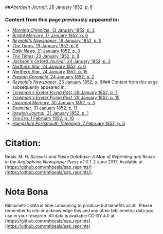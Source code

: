 ##[*Aberdeen Journal*, 28 January 1852, p. 6](https://mhbeals.github.io/sap_html/Aberdeen-Journal/Aberdeen-Journal-28-January-1852-p-6)

### Content from this page previously appeared in:
+ [*Morning Chronicle*, 13 January 1852, p. 3](https://mhbeals.github.io/sap_html/Morning-Chronicle/Morning-Chronicle-13-January-1852-p-3)
+ [*Bristol Mercury*, 17 January 1852, p. 6](https://mhbeals.github.io/sap_html/Bristol-Mercury/Bristol-Mercury-17-January-1852-p-6)
+ [*Reynold's Newspaper*, 18 January 1852, p. 5](https://mhbeals.github.io/sap_html/Reynold's-Newspaper/Reynold's-Newspaper-18-January-1852-p-5)
+ [*The Times*, 19 January 1852, p. 8](https://mhbeals.github.io/sap_html/The-Times/The-Times-19-January-1852-p-8)
+ [*Daily News*, 21 January 1852, p. 3](https://mhbeals.github.io/sap_html/Daily-News/Daily-News-21-January-1852-p-3)
+ [*The Times*, 23 January 1852, p. 8](https://mhbeals.github.io/sap_html/The-Times/The-Times-23-January-1852-p-8)
+ [*Jackson's Oxford Journal*, 24 January 1852, p. 2](https://mhbeals.github.io/sap_html/Jackson's-Oxford-Journal/Jackson's-Oxford-Journal-24-January-1852-p-2)
+ [*Northern Star*, 24 January 1852, p. 6](https://mhbeals.github.io/sap_html/Northern-Star/Northern-Star-24-January-1852-p-6)
+ [*Northern Star*, 24 January 1852, p. 15](https://mhbeals.github.io/sap_html/Northern-Star/Northern-Star-24-January-1852-p-15)
+ [*Preston Chronicle*, 24 January 1852, p. 2](https://mhbeals.github.io/sap_html/Preston-Chronicle/Preston-Chronicle-24-January-1852-p-2)
+ [*Reynold's Newspaper*, 25 January 1852, p. 6](https://mhbeals.github.io/sap_html/Reynold's-Newspaper/Reynold's-Newspaper-25-January-1852-p-6)### Content from this page subsequently appeared in:
+ [*Trewman's Exeter Flying Post*, 29 January 1852, p. 7](https://mhbeals.github.io/sap_html/Trewman's-Exeter-Flying-Post/Trewman's-Exeter-Flying-Post-29-January-1852-p-7)
+ [*Trewman's Exeter Flying Post*, 29 January 1852, p. 15](https://mhbeals.github.io/sap_html/Trewman's-Exeter-Flying-Post/Trewman's-Exeter-Flying-Post-29-January-1852-p-15)
+ [*Liverpool Mercury*, 30 January 1852, p. 3](https://mhbeals.github.io/sap_html/Liverpool-Mercury/Liverpool-Mercury-30-January-1852-p-3)
+ [*Examiner*, 31 January 1852, p. 11](https://mhbeals.github.io/sap_html/Examiner/Examiner-31-January-1852-p-11)
+ [*Ipswich Journal*, 31 January 1852, p. 1](https://mhbeals.github.io/sap_html/Ipswich-Journal/Ipswich-Journal-31-January-1852-p-1)
+ [*The Era*, 1 February 1852, p. 10](https://mhbeals.github.io/sap_html/The-Era/The-Era-1-February-1852-p-10)
+ [*Hampshire Portsmouth Telegraph*, 7 February 1852, p. 6](https://mhbeals.github.io/sap_html/Hampshire-Portsmouth-Telegraph/Hampshire-Portsmouth-Telegraph-7-February-1852-p-6)
                    
# Citation: 

Beals. M. H. *Scissors and Paste Database: A Map of Reprinting and Reuse in the Anglophone Newspaper Press v.1.0.1.* 2 June 2017. Available at [https://github.com/mhbeals/sap_reprints/](https://github.com/mhbeals/sap_reprints/). 
                    
# Nota Bona

Bibliometric data is time consuming to produce but benefits us all. Please remember to cite or acknowledge this and any other bibliometric data you use in your research. All data is available CC-BY 4.0 at [https://github.com/mhbeals/sap_reprints](https://github.com/mhbeals/sap_reprints)